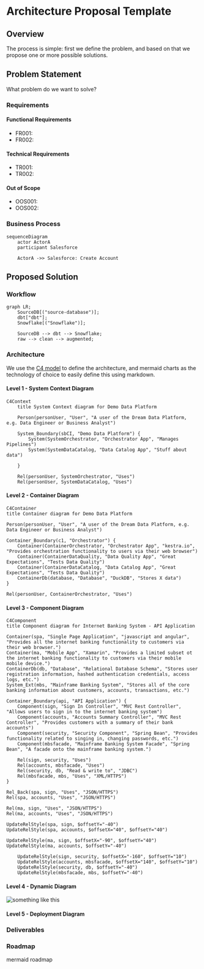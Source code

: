 # Architecture Proposal Template

## Overview

The process is simple: first we define the problem, and based on that we propose one or more possible solutions.

## Problem Statement

What problem do we want to solve?

### Requirements

#### Functional Requirements

- FR001:
- FR002:

#### Technical Requirements

- TR001:
- TR002:

#### Out of Scope

- OOS001:
- OOS002:

### Business Process

```mermaid
sequenceDiagram
	actor ActorA
	participant Salesforce

	ActorA ->> Salesforce: Create Account
```

## Proposed Solution

### Workflow

```mermaid
graph LR;
	SourceDB[("source-database")];
	dbt["dbt"];
	Snowflake[("Snowflake")];

	SourceDB --> dbt --> Snowflake;
	raw --> clean --> augmented;
```

### Architecture

We use the [C4 model](https://c4model.com/) to define the architecture, and mermaid charts as the technology of choice to easily define this using markdown.

#### Level 1 - System Context Diagram

```mermaid
C4Context
	title System Context diagram for Demo Data Platform

	Person(personUser, "User", "A user of the Dream Data Platform, e.g. Data Engineer or Business Analyst")

    System_Boundary(sbCI, "Demo Data Platform") {
		System(SystemOrchestrator, "Orchestrator App", "Manages Pipelines")
		System(SystemDataCatalog, "Data Catalog App", "Stuff about data")

	}

    Rel(personUser, SystemOrchestrator, "Uses")
    Rel(personUser, SystemDataCatalog, "Uses")

```

#### Level 2 - Container Diagram

```mermaid
C4Container
title Container diagram for Demo Data Platform

Person(personUser, "User", "A user of the Dream Data Platform, e.g. Data Engineer or Business Analyst")

Container_Boundary(c1, "Orchestrator") {
	Container(ContainerOrchestrator, "Orchestrator App", "kestra.io", "Provides orchestration functionality to users via their web browser")
	Container(ContainerDataQuality, "Data Quality App", "Great Expectations", "Tests Data Quality")
	Container(ContainerDataCatalog, "Data Catalog App", "Great Expectations", "Tests Data Quality")
	ContainerDb(database, "Database", "DuckDB", "Stores X data")
}

Rel(personUser, ContainerOrchestrator, "Uses")

```

#### Level 3 - Component Diagram

```mermaid
C4Component
title Component diagram for Internet Banking System - API Application

Container(spa, "Single Page Application", "javascript and angular", "Provides all the internet banking functionality to customers via their web browser.")
Container(ma, "Mobile App", "Xamarin", "Provides a limited subset ot the internet banking functionality to customers via their mobile mobile device.")
ContainerDb(db, "Database", "Relational Database Schema", "Stores user registration information, hashed authentication credentials, access logs, etc.")
System_Ext(mbs, "Mainframe Banking System", "Stores all of the core banking information about customers, accounts, transactions, etc.")

Container_Boundary(api, "API Application") {
	Component(sign, "Sign In Controller", "MVC Rest Controller", "Allows users to sign in to the internet banking system")
	Component(accounts, "Accounts Summary Controller", "MVC Rest Controller", "Provides customers with a summary of their bank accounts")
	Component(security, "Security Component", "Spring Bean", "Provides functionality related to singing in, changing passwords, etc.")
	Component(mbsfacade, "Mainframe Banking System Facade", "Spring Bean", "A facade onto the mainframe banking system.")

	Rel(sign, security, "Uses")
	Rel(accounts, mbsfacade, "Uses")
	Rel(security, db, "Read & write to", "JDBC")
	Rel(mbsfacade, mbs, "Uses", "XML/HTTPS")
}

Rel_Back(spa, sign, "Uses", "JSON/HTTPS")
Rel(spa, accounts, "Uses", "JSON/HTTPS")

Rel(ma, sign, "Uses", "JSON/HTTPS")
Rel(ma, accounts, "Uses", "JSON/HTTPS")

UpdateRelStyle(spa, sign, $offsetY="-40")
UpdateRelStyle(spa, accounts, $offsetX="40", $offsetY="40")

UpdateRelStyle(ma, sign, $offsetX="-90", $offsetY="40")
UpdateRelStyle(ma, accounts, $offsetY="-40")

	UpdateRelStyle(sign, security, $offsetX="-160", $offsetY="10")
	UpdateRelStyle(accounts, mbsfacade, $offsetX="140", $offsetY="10")
	UpdateRelStyle(security, db, $offsetY="-40")
	UpdateRelStyle(mbsfacade, mbs, $offsetY="-40")
```

#### Level 4 - Dynamic Diagram

![something like this](https://github.com/nikeshnaik/streaming_cricket_analysis/blob/main/high_level_data_architecture.png)


#### Level 5 - Deployment Diagram


### Deliverables

### Roadmap

mermaid roadmap


